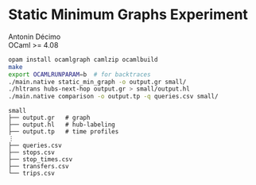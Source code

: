 # Static Minimum Graphs Experiment

Antonin Décimo\
OCaml >= 4.08

``` sh
opam install ocamlgraph camlzip ocamlbuild
make
export OCAMLRUNPARAM=b	# for backtraces
./main.native static_min_graph -o output.gr small/
./hltrans hubs-next-hop output.gr > small/output.hl
./main.native comparison -o output.tp -q queries.csv small/
```

``` text
small
├── output.gr	# graph
├── output.hl	# hub-labeling
├── output.tp	# time profiles
⋮
├── queries.csv
├── stops.csv
├── stop_times.csv
├── transfers.csv
└── trips.csv
```
